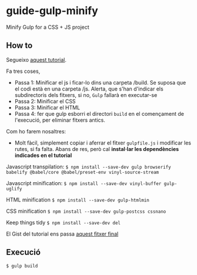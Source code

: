 # guide-gulp-minify
Minify Gulp for a CSS + JS project

## How to

Segueixo [aquest tutorial](https://goede.site/transpile-and-minify-javascript-html-and-css-using-gulp-4).

Fa tres coses,
 - Passa 1: Minificar el js i ficar-lo dins una carpeta /build. Se suposa que el codi està en una carpeta /js. Alerta, que s'han d'indicar els subdirectoris dels fitxers, si no, `Gulp` fallarà en executar-se
 - Passa 2: Minificar el CSS
 - Passa 3: Minificar el HTML
 - Passa 4: fer que gulp esborri el directori `build` en el començament de l'execució, per eliminar fitxers antics.

 Com ho farem nosaltres: 
 - Molt fàcil, simplement copiar i aferrar el fitxer `gulpfile.js` i modificar les rutes, si fa falta. Abans de res, però cal **instal·lar les dependències indicades en el tutorial**

Javascript transpilation:
  `$ npm install --save-dev gulp browserify babelify @babel/core @babel/preset-env vinyl-source-stream`

Javascript minification:
  `$ npm install --save-dev vinyl-buffer gulp-uglify`

HTML minification
  `$ npm install --save-dev gulp-htmlmin`

CSS minification
  `$ npm install --save-dev gulp-postcss cssnano`

Keep things tidy
  `$ npm install --save-dev del`

El Gist del tutorial ens passa [aquest fitxer final](https://gist.github.com/BobbieGoede/dfc1ed93674f53b20086a77df1d56277)

## Execució

`$ gulp build`
